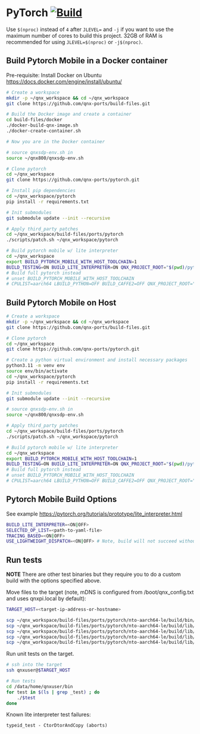 # PyTorch [![Build](https://github.com/qnx-ports/build-files/actions/workflows/pytorch.yml/badge.svg)](https://github.com/qnx-ports/build-files/actions/workflows/pytorch.yml)

Use `$(nproc)` instead of `4` after `JLEVEL=` and `-j` if you want to use the maximum number of cores to build this project.
32GB of RAM is recommended for using `JLEVEL=$(nproc)` or `-j$(nproc)`.

## Build Pytorch Mobile in a Docker container

Pre-requisite: Install Docker on Ubuntu https://docs.docker.com/engine/install/ubuntu/
```bash
# Create a workspace
mkdir -p ~/qnx_workspace && cd ~/qnx_workspace
git clone https://github.com/qnx-ports/build-files.git

# Build the Docker image and create a container
cd build-files/docker
./docker-build-qnx-image.sh
./docker-create-container.sh

# Now you are in the Docker container

# source qnxsdp-env.sh in
source ~/qnx800/qnxsdp-env.sh

# Clone pytorch
cd ~/qnx_workspace
git clone https://github.com/qnx-ports/pytorch.git

# Install pip dependencies
cd ~/qnx_workspace/pytorch
pip install -r requirements.txt

# Init submodules
git submodule update --init --recursive

# Apply third_party patches
cd ~/qnx_workspace/build-files/ports/pytorch
./scripts/patch.sh ~/qnx_workspace/pytorch

# Build pytorch mobile w/ lite interpreter
cd ~/qnx_workspace
export BUILD_PYTORCH_MOBILE_WITH_HOST_TOOLCHAIN=1
BUILD_TESTING=ON BUILD_LITE_INTERPRETER=ON QNX_PROJECT_ROOT="$(pwd)/pytorch" make -C build-files/ports/pytorch  install JLEVEL=4
# Build full pytorch instead
# unset BUILD_PYTORCH_MOBILE_WITH_HOST_TOOLCHAIN
# CPULIST=aarch64 LBUILD_PYTHON=OFF BUILD_CAFFE2=OFF QNX_PROJECT_ROOT="$(pwd)/pytorch" make -C build-files/ports/pytorch  install JLEVEL=4
```

## Build Pytorch Mobile on Host

```bash
# Create a workspace
mkdir -p ~/qnx_workspace && cd ~/qnx_workspace
git clone https://github.com/qnx-ports/build-files.git

# Clone pytorch
cd ~/qnx_workspace
git clone https://github.com/qnx-ports/pytorch.git

# Create a python virtual environment and install necessary packages
python3.11 -m venv env
source env/bin/activate
cd ~/qnx_workspace/pytorch
pip install -r requirements.txt

# Init submodules
git submodule update --init --recursive

# source qnxsdp-env.sh in
source ~/qnx800/qnxsdp-env.sh

# Apply third_party patches
cd ~/qnx_workspace/build-files/ports/pytorch
./scripts/patch.sh ~/qnx_workspace/pytorch

# Build pytorch mobile w/ lite interpreter
cd ~/qnx_workspace
export BUILD_PYTORCH_MOBILE_WITH_HOST_TOOLCHAIN=1
BUILD_TESTING=ON BUILD_LITE_INTERPRETER=ON QNX_PROJECT_ROOT="$(pwd)/pytorch" make -C build-files/ports/pytorch  install JLEVEL=4
# Build full pytorch instead
# unset BUILD_PYTORCH_MOBILE_WITH_HOST_TOOLCHAIN
# CPULIST=aarch64 LBUILD_PYTHON=OFF BUILD_CAFFE2=OFF QNX_PROJECT_ROOT="$(pwd)/pytorch" make -C build-files/ports/pytorch  install JLEVEL=4
```

## Pytorch Mobile Build Options
See example https://pytorch.org/tutorials/prototype/lite_interpreter.html
```bash
BUILD_LITE_INTERPRETER=<ON|OFF>
SELECTED_OP_LIST=<path-to-yaml-file>
TRACING_BASED=<ON|OFF>
USE_LIGHTWEIGHT_DISPATCH=<ON|OFF> # Note, build will not succeed without setting SELECTED_OP_LIST.
```

## Run tests

**NOTE** There are other test binaries but they require you to do a custom build with the options specified above.

Move files to the target (note, mDNS is configured from /boot/qnx_config.txt and
uses qnxpi.local by default):
```bash
TARGET_HOST=<target-ip-address-or-hostname>

scp ~/qnx_workspace/build-files/ports/pytorch/nto-aarch64-le/build/bin/*_test qnxuser@$TARGET_HOST:/data/home/qnxuser/bin
scp ~/qnx_workspace/build-files/ports/pytorch/nto-aarch64-le/build/lib/libc10.so qnxuser@$TARGET_HOST:/data/home/qnxuser/lib
scp ~/qnx_workspace/build-files/ports/pytorch/nto-aarch64-le/build/lib/libtorch_cpu.so qnxuser@$TARGET_HOST:/data/home/qnxuser/lib
scp ~/qnx_workspace/build-files/ports/pytorch/nto-aarch64-le/build/lib/libtorch_global_deps.so qnxuser@$TARGET_HOST:/data/home/qnxuser/lib
scp ~/qnx_workspace/build-files/ports/pytorch/nto-aarch64-le/build/lib/libtorch.so qnxuser@$TARGET_HOST:/data/home/qnxuser/lib
```

Run unit tests on the target.

```bash
# ssh into the target
ssh qnxuser@$TARGET_HOST

# Run tests
cd /data/home/qnxuser/bin
for test in $(ls | grep _test) ; do
    ./$test
done
```

Known lite interpreter test failures:
```
typeid_test - CtorDtorAndCopy (aborts)
```
